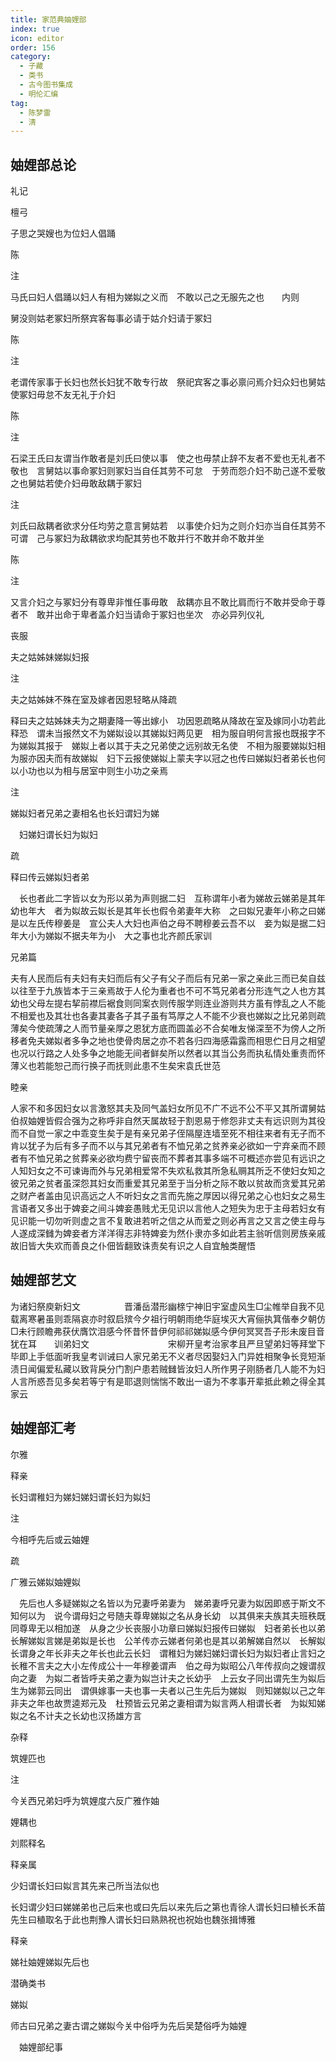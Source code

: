 ```yaml
---
title: 家范典妯娌部
index: true
icon: editor
order: 156
category:
  - 子藏
  - 类书
  - 古今图书集成
  - 明伦汇编
tag:
  - 陈梦雷
  - 清
---
```


## 妯娌部总论

礼记  

檀弓  

子思之哭嫂也为位妇人倡踊  

陈  

注  

马氏曰妇人倡踊以妇人有相为娣姒之义而　不敢以己之无服先之也　　内则  

舅没则姑老冢妇所祭宾客每事必请于姑介妇请于冢妇  

陈  

注  

老谓传家事于长妇也然长妇犹不敢专行故　祭祀宾客之事必禀问焉介妇众妇也舅姑使冢妇毋怠不友无礼于介妇  

陈  

注  

石梁王氏曰友谓当作敢者是刘氏曰使以事　使之也毋禁止辞不友者不爱也无礼者不敬也　言舅姑以事命冢妇则冢妇当自任其劳不可怠　于劳而怨介妇不助己遂不爱敬之也舅姑若使介妇毋敢敌耦于冢妇  

注  

刘氏曰敌耦者欲求分任均劳之意言舅姑若　以事使介妇为之则介妇亦当自任其劳不可谓　己与冢妇为敌耦欲求均配其劳也不敢并行不敢并命不敢并坐  

陈  

注  

又言介妇之与冢妇分有尊卑非惟任事毋敢　敌耦亦且不敢比肩而行不敢并受命于尊者不　敢并出命于卑者盖介妇当请命于冢妇也坐次　亦必异列仪礼  

丧服  

夫之姑姊妹娣姒妇报  

注  

夫之姑姊妹不殊在室及嫁者因恩轻略从降疏  

释曰夫之姑姊妹夫为之期妻降一等出嫁小　功因恩疏略从降故在室及嫁同小功若此释恐　谓未当报然文不为娣姒设以其娣姒妇两见更　相为服自明何言报也既报字不为娣姒其报于　娣姒上者以其于夫之兄弟使之远别故无名使　不相为服要娣姒妇相为服亦因夫而有故娣姒　妇下云报使娣姒上蒙夫字以冠之也传曰娣姒妇者弟长也何以小功也以为相与居室中则生小功之亲焉  

注  

娣姒妇者兄弟之妻相名也长妇谓妇为娣  

　妇娣妇谓长妇为姒妇  

疏  

释曰传云娣姒妇者弟  

　长也者此二字皆以女为形以弟为声则据二妇　互称谓年小者为娣故云娣弟是其年幼也年大　者为姒故云姒长是其年长也假令弟妻年大称　之曰姒兄妻年小称之曰娣是以左氏传穆姜是　宣公夫人大妇也声伯之母不聘穆姜云吾不以　妾为姒是据二妇年大小为娣姒不据夫年为小　大之事也北齐颜氏家训  

兄弟篇  

夫有人民而后有夫妇有夫妇而后有父子有父子而后有兄弟一家之亲此三而已矣自兹以往至于九族皆本于三亲焉故于人伦为重者也不可不笃兄弟者分形连气之人也方其幼也父母左提右挈前襟后裾食则同案衣则传服学则连业游则共方虽有悖乱之人不能不相爱也及其壮也各妻其妻各子其子虽有笃厚之人不能不少衰也娣姒之比兄弟则疏薄矣今使疏薄之人而节量亲厚之恩犹方底而圆盖必不合矣唯友悌深至不为傍人之所移者免夫娣姒者多争之地也使骨肉居之亦不若各归四海感霜露而相思伫日月之相望也况以行路之人处多争之地能无间者鲜矣所以然者以其当公务而执私情处重责而怀薄义也若能恕己而行换子而抚则此患不生矣宋袁氏世范  

睦亲  

人家不和多因妇女以言激怒其夫及同气盖妇女所见不广不远不公不平又其所谓舅姑伯叔妯娌皆假合强为之称呼非自然天属故轻于割恩易于修怨非丈夫有远识则为其役而不自觉一家之中乖变生矣于是有亲兄弟子侄隔屋连墙至死不相往来者有无子而不肯以犹子为后有多子而不以与其兄弟者有不恤兄弟之贫养亲必欲如一宁弃亲而不顾者有不恤兄弟之贫葬亲必欲均费宁留丧而不葬者其事多端不可概述亦尝见有远识之人知妇女之不可谏诲而外与兄弟相爱常不失欢私救其所急私赒其所乏不使妇女知之彼兄弟之贫者虽深怨其妇女而重爱其兄弟至于当分析之际不敢以贫故而贪爱其兄弟之财产者盖由见识高远之人不听妇女之言而先施之厚因以得兄弟之心也妇女之易生言语者又多出于婢妾之间斗婢妾愚贱尤无见识以言他人之短失为忠于主母若妇女有见识能一切勿听则虚之言不复敢进若听之信之从而爱之则必再言之又言之使主母与人遂成深雠为婢妾者方洋洋得志非特婢妾为然仆隶亦多如此若主翁听信则房族亲戚故旧皆大失欢而善良之仆佃皆翻致诛责矣有识之人自宜触类醒悟  

## 妯娌部艺文

为诸妇祭庾新妇文　　　　　晋潘岳潜形幽榇宁神旧宇室虚风生□尘帷举自我不见载离寒暑虽则乖隔哀亦时叙启殡今夕祖行明朝雨绝华庭埃灭大宵俪执箕偕奉夕朝仿□未行顾瞻弗获伏膺饮泪感今怀昔怀昔伊何祁祁娣姒感今伊何冥冥吾子形未废目音犹在耳　　训弟妇文　　　　　　　　　宋柳开皇考治家孝且严旦望弟妇等拜堂下毕即上手低面听我皇考训诫曰人家兄弟无不义者尽因娶妇入门异姓相聚争长竞短渐渍日闻偏爱私藏以致背戾分门割户患若贼雠皆汝妇人所作男子刚肠者几人能不为妇人言所惑吾见多矣若等宁有是耶退则惴惴不敢出一语为不孝事开辈抵此赖之得全其家云  

## 妯娌部汇考

尔雅  

释亲  

长妇谓稚妇为娣妇娣妇谓长妇为姒妇  

注  

今相呼先后或云妯娌  

疏  

广雅云娣姒妯娌姒  

　先后也人多疑娣姒之名皆以为兄妻呼弟妻为　娣弟妻呼兄妻为姒因即惑于斯文不知何以为　说今谓母妇之号随夫尊卑娣姒之名从身长幼　以其俱来夫族其夫班秩既同尊卑无以相加遂　从身之少长丧服小功章曰娣姒妇报传曰娣姒　妇者弟长也以弟长解娣姒言娣是弟姒是长也　公羊传亦云娣者何弟也是其以弟解娣自然以　长解姒长谓身之年长非夫之年长也此云长妇　谓稚妇为娣妇娣妇谓长妇为姒妇者止言妇之　长稚不言夫之大小左传成公十一年穆姜谓声　伯之母为姒昭公八年传叔向之嫂谓叔向之妻　为姒二者皆呼夫弟之妻为姒岂计夫之长幼乎　上云女子同出谓先生为姒后生为娣郭云同出　谓俱嫁事一夫也事一夫者以己生先后为娣姒　则知娣姒以己之年非夫之年也故贾逵郑元及　杜预皆云兄弟之妻相谓为姒言两人相谓长者　为姒知娣姒之名不计夫之长幼也汉扬雄方言  

杂释  

筑娌匹也  

注  

今关西兄弟妇呼为筑娌度六反广雅作妯  

娌耦也  

刘熙释名  

释亲属  

少妇谓长妇曰姒言其先来己所当法似也  

长妇谓少妇曰娣娣弟也己后来也或曰先后以来先后之第也青徐人谓长妇曰稙长禾苗先生曰稙取名于此也荆豫人谓长妇曰熟熟祝也祝始也魏张揖博雅  

释亲  

娣社妯娌娣姒先后也  

潜确类书  

娣姒  

师古曰兄弟之妻古谓之娣姒今关中俗呼为先后吴楚俗呼为妯娌  

　妯娌部纪事  
